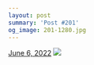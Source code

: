 ```yaml
---
layout: post
summary: 'Post #201'
og_image: 201-1280.jpg
---
```


<p>
  <time>
    <a href="/201">June 6, 2022</a>
  </time>
  <a href="/201">
    <img src="{{ site.assets_url }}/201-640.jpg" srcset="{{ site.assets_url }}/201-320.jpg 320w, {{ site.assets_url }}/201-640.jpg 640w, {{ site.assets_url }}/201-960.jpg 960w, {{ site.assets_url }}/201-1280.jpg 1280w" sizes="(min-width: 700px) 50vw, calc(100vw - 2rem)" />
  </a>
</p>
